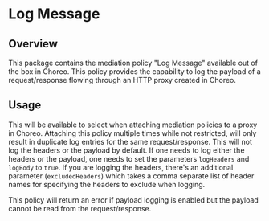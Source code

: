 # Log Message

## Overview

This package contains the mediation policy "Log Message" available out of the box in Choreo. This policy provides the capability to 
log the payload of a request/response flowing through an HTTP proxy created in Choreo. 

## Usage

This will be available to select when attaching mediation policies to a proxy in Choreo. Attaching this policy multiple times while not restricted, will 
only result in duplicate log entries for the same request/response. This will not log the headers or the payload by default. If one needs to log either 
the headers or the payload, one needs to set the parameters `logHeaders` and `logBody` to `true`. If you are logging the headers, there's an additional 
parameter (`excludedHeaders`) which takes a comma separate list of header names for specifying the headers to exclude when logging.

This policy will return an error if payload logging is enabled but the payload cannot be read from the request/response. 
